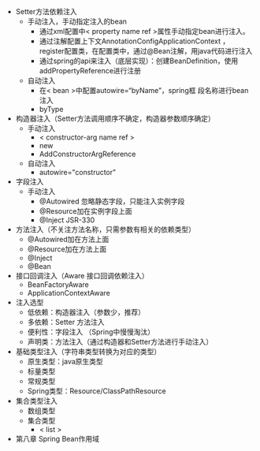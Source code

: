 - Setter方法依赖注入
  - 手动注入，手动指定注入的bean
    - 通过xml配置中< property name ref >属性手动指定bean进行注入。
    - 通过注解配置上下文AnnotationConfigApplicationContext ，register配置类，在配置类中，通过@Bean注解，用java代码进行注入
    - 通过spring的api来注入（底层实现）：创建BeanDefinition，使用addPropertyReference进行注册
  - 自动注入
    - 在< bean >中配置autowire=“byName”，spring框 段名称进行bean注入
    - byType
- 构造器注入（Setter方法调用顺序不确定，构造器参数顺序确定）
  - 手动注入
    - < constructor-arg name ref >
    - new
    - AddConstructorArgReference
  - 自动注入
    - autowire="constructor"
- 字段注入
  - 手动注入
    - @Autowired 忽略静态字段，只能注入实例字段
    - @Resource加在实例字段上面
    - @Inject JSR-330
- 方法注入（不关注方法名称，只需参数有相关的依赖类型）
  - @Autowired加在方法上面
  - @Resource加在方法上面
  - @Inject
  - @Bean
- 接口回调注入（Aware 接口回调依赖注入）
  - BeanFactoryAware
  - ApplicationContextAware
- 注入选型
  - 低依赖：构造器注入（参数少，推荐）
  - 多依赖：Setter 方法注入
  - 便利性：字段注入 （Spring中慢慢淘汰）
  - 声明类：方法注入（通过构造器和Setter方法进行手动注入）
- 基础类型注入（字符串类型转换为对应的类型）
  - 原生类型：java原生类型
  - 标量类型
  - 常规类型
  - Spring类型：Resource/ClassPathResource
- 集合类型注入
  - 数组类型
  - 集合类型
    - < list >
- 第八章 Spring Bean作用域







